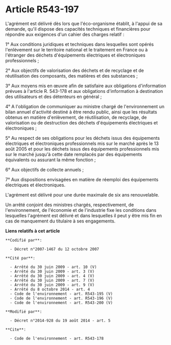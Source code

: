 # Article R543-197

L'agrément est délivré dès lors que l'éco-organisme établit, à l'appui de sa demande, qu'il dispose des capacités techniques
et financières pour répondre aux exigences d'un cahier des charges relatif : 

1° Aux conditions juridiques et techniques dans lesquelles sont opérés l'enlèvement sur le territoire national et le
traitement en France ou à l'étranger des déchets d'équipements électriques et électroniques professionnels ; 

2° Aux objectifs de valorisation des déchets et de recyclage et de réutilisation des composants, des matières et des
substances ; 

3° Aux moyens mis en œuvre afin de satisfaire aux obligations d'information prévues à l'article R. 543-178 et aux obligations
d'information à destination des utilisateurs et des détenteurs  en général ; 

4° A l'obligation de communiquer au ministre chargé de l'environnement un bilan annuel d'activité destiné à être rendu
public, ainsi que les résultats obtenus en matière d'enlèvement, de réutilisation, de recyclage, de valorisation ou de
destruction des déchets d'équipements électriques et électroniques ; 

5° Au respect de ses obligations pour les déchets issus des équipements électriques et électroniques professionnels mis sur
le marché après le 13 août 2005 et pour les déchets issus des équipements professionnels mis sur le marché jusqu'à cette date
remplacés par des équipements équivalents ou assurant la même fonction ;

6° Aux objectifs de collecte annuels ; 

7° Aux dispositions envisagées en matière de réemploi des équipements électriques et électroniques. 

L'agrément est délivré pour une durée maximale de six ans renouvelable. 

Un arrêté conjoint des ministres chargés, respectivement, de l'environnement, de l'économie et de l'industrie fixe les
conditions dans lesquelles l'agrément est délivré et dans lesquelles il peut y être mis fin en cas de manquement du titulaire
à ses engagements.

**Liens relatifs à cet article**

	**Codifié par**:

	  - Décret n°2007-1467 du 12 octobre 2007

	**Cité par**:

	  - Arrêté du 30 juin 2009 - art. 10 (V)
	  - Arrêté du 30 juin 2009 - art. 3 (V)
	  - Arrêté du 30 juin 2009 - art. 4 (V)
	  - Arrêté du 30 juin 2009 - art. 7 (V)
	  - Arrêté du 30 juin 2009 - art. 9 (V)
	  - Arrêté du 8 octobre 2014 - art. 4
	  - Code de l'environnement - art. R543-195 (V)
	  - Code de l'environnement - art. R543-196 (V)
	  - Code de l'environnement - art. R543-200 (V)

	**Modifié par**:

	  - Décret n°2014-928 du 19 août 2014 - art. 5

	**Cite**:

	  - Code de l'environnement - art. R543-178

